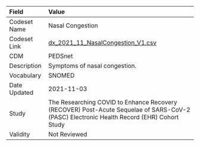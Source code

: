 |Field        |Value                                                                                                                                    |
|:------------|:----------------------------------------------------------------------------------------------------------------------------------------|
|Codeset Name |Nasal Congestion                                                                                                                         |
|Codeset Link |[dx_2021_11_NasalCongestion_V1.csv](https://github.com/PEDSnet/Variable-Dictionary/blob/main/conditions/dx_2021_11_NasalCongestion_V1.csv.csv)|
|CDM          |PEDSnet                                                                                                                                  |
|Description  |Symptoms of nasal congestion.                                                                                                            |
|Vocabulary   |SNOMED                                                                                                                                   |
|Date Updated |2021-11-03                                                                                                                               |
|Study        |The Researching COVID to Enhance Recovery (RECOVER) Post-Acute Sequelae of SARS-CoV-2 (PASC) Electronic Health Record (EHR) Cohort Study |
|Validity     |Not Reviewed                                                                                                                             |
